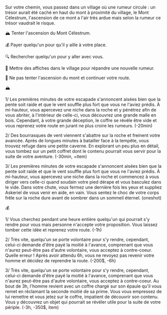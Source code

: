 Sur votre chemin, vous passez dans un village où une rumeur circule : un trésor aurait été caché en haut du mont à proximité du village, le Mont Célestrum, l'ascension de ce mont a l'air très ardue mais selon la rumeur ce trésor vaudrait le risque.

🏔️ Tenter l'ascension du Mont Célestrum.

💰 Payer quelqu'un pour qu'il y aille à votre place.

🔍 Rechercher quelqu'un pour y aller avec vous.

📰 Mettre des affiches dans le village pour répandre une nouvelle rumeur.

🏃 Ne pas tenter l'ascension du mont et continuer votre route.


🏔️

1/ Les premières minutes de votre escapade s'annoncent aisées bien que la pente soit raide et que le vent souffle plus fort que vous ne l'aviez prédis. À mi-hauteur, vous apercevez une niche dans la roche et y pénétrez afin de vous abriter, à l'intérieur de celle-ci, vous découvrez une grande malle en bois. Cependant, à votre grande déception, le coffre se révéle être vide et vous reprenez votre route en jurant ne plus croire les rumeurs. 
(-20min)

2/ Des bourrasques de vent viennent s'abattre sur la roche et freinent votre avancée. Après de longues minutes à batailler face à la tempête, vous trouvez refuge dans une petite caverne. En explorant un peu plus en détail, vous tombez sur un petit coffret dont le contenu pourrait vous servir pour la suite de votre aventure. (-30min, +item)

3/ Les premières minutes de votre escapade s'annoncent aisées bien que la pente soit raide et que le vent souffle plus fort que vous ne l'aviez prédis. À mi-hauteur, vous apercevez une niche dans la roche et commencez à vous diriger vers celle-ci quand soudain votre pied dérape et vous basculez dans le vide. Dans votre chute, vous fermez une dernière fois les yeux et suppliez Askeriel de vous venir en aide, en vain. Vous sentez le choc de votre corps frêle sur la roche dure avant de sombrer dans un sommeil éternel. 
(oneshot)


💰

1/ Vous cherchez pendant une heure entière quelqu'un qui pourrait s'y rendre pour vous mais personne n'accepte votre proposition. Vous laissez tomber cette idée et reprenez votre route. 
(-1h)

2/ Très vite, quelqu'un se porte volontaire pour s'y rendre, cependant, celui-ci demande d'être payé la moitié à l'avance, comprenant que vous n'aurez peut-être pas d'autre volontaire, vous acceptez à contre-coeur. Quelle erreur ! Après avoir attendu 6h, vous ne revoyez pas revenir votre homme et décidez de reprendre la route. 
(-200$, -6h)

3/ Très vite, quelqu'un se porte volontaire pour s'y rendre, cependant, celui-ci demande d'être payé la moitié à l'avance, comprenant que vous n'aurez peut-être pas d'autre volontaire, vous acceptez à contre-coeur. Au bout de 3h, l'homme revient avec un coffre chargé sur son épaule qu'il vous remet en réclamant la seconde moitié de sa prime. Vous vous empressez de lui remettre et vous jetez sur le coffre, impatient de découvrir son contenu. Vous y découvrez un objet qui pourrait se révéler utile pour la suite de votre périple. 
(-3h, -350$, item)







